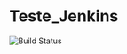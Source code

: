 # Teste_Jenkins
![Build Status](http://publisher.ordomederi.com:8080/buildStatus/icon?job=Test_free_git)
